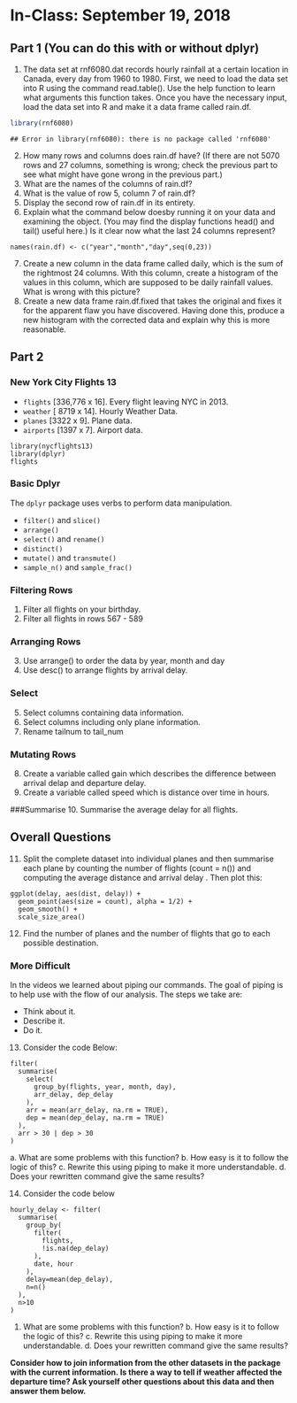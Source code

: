 # In-Class: September 19, 2018


## Part 1 (You can do this with or without dplyr)

1. The data set at rnf6080.dat records hourly rainfall at a certain location in Canada, every day from 1960 to 1980. First, we need to load the data set into R using the command read.table(). Use the help function to learn what arguments this function takes. Once you have the necessary input, load the data set into R and make it a data frame called rain.df.


```r
library(rnf6080)
```

```
## Error in library(rnf6080): there is no package called 'rnf6080'
```


2. How many rows and columns does rain.df have? (If there are not 5070 rows and 27 columns, something is wrong; check the previous part to see what might have gone wrong in the previous part.)
3. What are the names of the columns of rain.df?
4. What is the value of row 5, column 7 of rain.df?
5. Display the second row of rain.df in its entirety.
6. Explain what the command below doesby running it on your data and examining the object. (You may find the display functions head() and tail() useful here.) Is it clear now what the last 24 columns represent?
```
names(rain.df) <- c("year","month","day",seq(0,23))
````
7. Create a new column in the data frame called daily, which is the sum of the rightmost 24 columns. With this column, create a histogram of the values in this column, which are supposed to be daily rainfall values. What is wrong with this picture?
8. Create a new data frame rain.df.fixed that takes the original and fixes it for the apparent flaw you have discovered. Having done this, produce a new histogram with the corrected data and explain why this is more reasonable.

## Part 2
### New York City Flights 13

- `flights` [336,776 x 16]. Every flight leaving NYC in 2013.
- `weather` [ 8719 x 14]. Hourly Weather Data.
- `planes` [3322 x 9]. Plane data.
- `airports` [1397 x 7]. Airport data.


```
library(nycflights13)
library(dplyr)
flights
```

### Basic Dplyr

The `dplyr` package uses verbs to perform data manipulation.

- `filter()` and `slice()`
- `arrange()`
- `select()` and `rename()`
- `distinct()`
- `mutate()` and `transmute()`
- `sample_n()` and `sample_frac()`

### Filtering Rows

1. Filter all flights on your birthday.
2. Filter all flights in rows 567 - 589


### Arranging Rows
3. Use arrange() to order the data by year, month and day
4. Use desc() to arrange flights by arrival delay.


### Select
5. Select columns containing data information.
6. Select columns including only plane information.
7. Rename tailnum to tail_num


### Mutating Rows
8. Create a variable called gain which describes the difference between arrival delap and departure delay.
9. Create a variable called speed which is distance over time in hours.


###Summarise
10. Summarise the average delay for all flights.

## Overall Questions

11. Split the complete dataset into individual planes and then summarise each plane by counting the number of flights (count = n()) and computing the average distance and arrival delay . Then plot this:

```
ggplot(delay, aes(dist, delay)) +
  geom_point(aes(size = count), alpha = 1/2) +
  geom_smooth() +
  scale_size_area()
```
12. Find the number of planes and the number of flights that go to each possible destination.

### More Difficult

In the videos we learned about piping our commands. The goal of piping is to help use with the flow of our analysis. The steps we take are:
- Think about it. 
- Describe it. 
- Do it.

13. Consider the code Below:

```
filter(
  summarise(
    select(
      group_by(flights, year, month, day),
      arr_delay, dep_delay
    ),
    arr = mean(arr_delay, na.rm = TRUE),
    dep = mean(dep_delay, na.rm = TRUE)
  ),
  arr > 30 | dep > 30
)
```

a. What are some problems with this function?
b. How easy is it to follow the logic of this?
c. Rewrite this using piping to make it more understandable.
d. Does your rewritten command give the same results?

14. Consider the code below

```
hourly_delay <- filter(
  summarise(
    group_by(
      filter(
        flights, 
        !is.na(dep_delay)
      ),
      date, hour
    ),
    delay=mean(dep_delay),
    n=n()
  ),
  n>10
)
```

1. What are some problems with this function?
b. How easy is it to follow the logic of this?
c. Rewrite this using piping to make it more understandable.
d. Does your rewritten command give the same results?


**Consider how to join information from the other datasets in the package with the current information. Is there a way to tell if weather affected the departure time? Ask yourself other questions about this data and then answer them below.**
